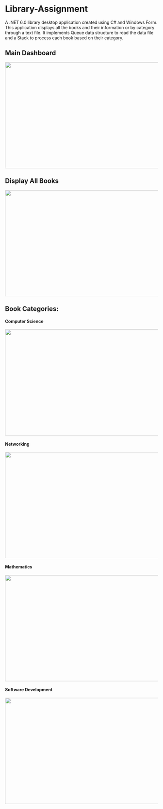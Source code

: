 # Library-Assignment

A .NET 6.0 library desktop application created using C# and Windows Form. This application displays all the books and their information or by category
through a text file. It implements Queue data structure to read the data file and a Stack to process each book based
on their category.

## Main Dashboard
<img width="650" height="350" src="https://user-images.githubusercontent.com/102332600/219922456-c374836a-ffb1-4853-ae08-af4ad2c0475e.png">

## Display All Books
<img width="650" height="350" src="https://user-images.githubusercontent.com/102332600/219922937-d9258847-a667-4525-a495-082a6a5049ec.png">

## Book Categories:
#### Computer Science
<img width="650" height="350" src="https://user-images.githubusercontent.com/102332600/219922984-4e6ef15b-82a6-4a64-bb85-2544db84b627.png">

#### Networking
<img width="650" height="350" src="https://user-images.githubusercontent.com/102332600/219923005-68a5351d-9bed-4298-90c8-c18c316b79e5.png">

#### Mathematics
<img width="650" height="350" src="https://user-images.githubusercontent.com/102332600/219923015-88d0358f-6867-4aca-ad9d-4d2f26176882.png">

#### Software Development
<img width="650" height="350" src="https://user-images.githubusercontent.com/102332600/219923033-fafba985-26e7-428b-8d71-b01baec34885.png">
